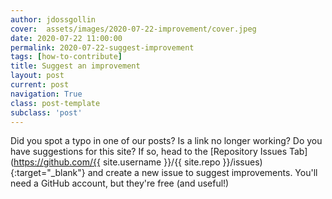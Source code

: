 ```yaml
---
author: jdossgollin
cover:  assets/images/2020-07-22-improvement/cover.jpeg
date: 2020-07-22 11:00:00
permalink: 2020-07-22-suggest-improvement
tags: [how-to-contribute]
title: Suggest an improvement
layout: post
current: post
navigation: True
class: post-template
subclass: 'post'
---
```


Did you spot a typo in one of our posts?
Is a link no longer working?
Do you have suggestions for this site?
If so, head to the [Repository Issues Tab](https://github.com/{{ site.username }}/{{ site.repo }}/issues){:target="_blank"} and create a new issue to suggest improvements.
You'll need a GitHub account, but they're free (and useful!)
